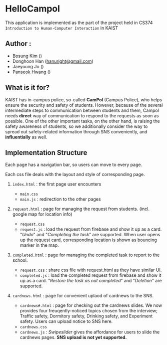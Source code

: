 **HelloCampol**
===============

This application is implemented as the part of the project held in CS374 `Introduction to Human-Computer Interaction` in KAIST

## Author :
- Bosung Kim ()
- Donghoon Han (hanuright@gmail.com)
- Jaeyoung Jo ()
- Panseok Hwang ()

## What is it for?
KAIST has in-campus police, so-called **CamPol** (Campus Police), who helps ensure the security and safety of students. However, because of the several intermediate steps to communication between students and them, Campol needs **direct** way of communication to respond to the requests as soon as possible. One of the other important tasks, on the other hand, is raising the safety awareness of students, so we additionally consider the way to spread out safety-related information through SNS conveniently, and **influentially** as well.

## Implementation Structure
Each page has a navigation bar, so users can move to every page.

Each css file deals with the layout and style of corresponding page.

1. `index.html` : the first page user encounters
	- `main.css`
	- `main.js` : redirection to the other pages
2. `request.html` : page for managing the request from students. (incl. google map for location info)
	- `request.css`
	- `request.js` : load the request from firebase and show it up as a card. "*Undo*" and "*Completing the task*" are supported. When user opens up the request card, corresponding location is shown as bouncing marker in the map.

3. `completed.html` : page for managing the completed task to report to the school.
	- `request.css` : share css file with request.html as they have similar UI.
	- `completed.js` : load the completed request from firebase and show it up as a card. "*Restore the task as not completed*" and "*Deletion*" are supported.
4. `cardnews.html` : page for convenient uplaod of cardnews to the SNS.
	- `cardnews#.html` : page for checking out the cardnews slides. We now provides four freuqently-noticed topics chosen from the interview; Traffic safety, Dormitory safety, Drinking safety, and Experiment safety. Users can upload notice to SNS here.
	- `cardnews.css`
	- `cardnews.js` : *Swipeslider* gives the affordance for users to slide the cardnews pages. **SNS upload is not yet supported.**
